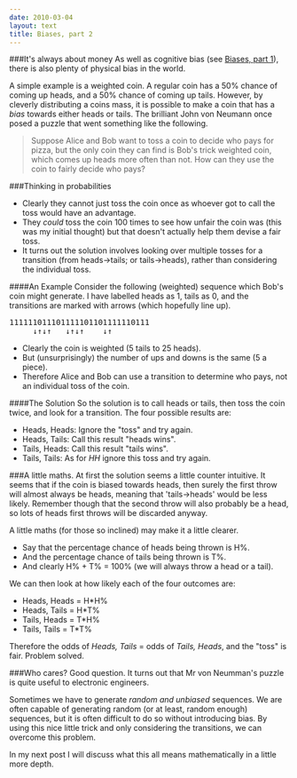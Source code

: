 ```yaml
---
date: 2010-03-04
layout: text
title: Biases, part 2
---
```


###It's always about money
As well as cognitive bias (see [Biases, part 1](http://blog.latentflip.com/post/424956944/biases-part1)), there is also plenty of physical bias in the world. 

A simple example is a weighted coin. A regular coin has a 50% chance of coming up heads, and a 50% chance of coming up tails. However, by cleverly distributing a coins mass, it is possible to make a coin that has a *bias* towards either heads or tails. The brilliant John von Neumann once posed a puzzle that went something like the following.

>Suppose Alice and Bob want to toss a coin to decide who pays for pizza, but the only coin they can find is Bob's trick weighted coin, which comes up heads more often than not. How can they use the coin to fairly decide who pays?

<!-- more -->

###Thinking in probabilities
* Clearly they cannot just toss the coin once as whoever got to call the toss would have an advantage.
* They *could* toss the coin 100 times to see how unfair the coin was (this was my initial thought) but that doesn't actually help them devise a fair toss.
* It turns out the solution involves looking over multiple tosses for a transition (from heads->tails; or tails->heads), rather than considering the individual toss.

####An Example
Consider the following (weighted) sequence which Bob's coin might generate. I have labelled heads as 1, tails as 0, and the transitions are marked with arrows (which hopefully line up).
<pre>
111111011101111101101111110111
     &darr;&uarr;&darr;&uarr;   &darr;&uarr;&darr;&uarr;    &darr;&uarr;
</pre>
* Clearly the coin is weighted (5 tails to 25 heads).
* But (unsurprisingly) the number of ups and downs is the same (5 a piece).
* Therefore Alice and Bob can use a transition to determine who pays, not an individual toss of the coin.

####The Solution
So the solution is to call heads or tails, then toss the coin twice, and look for a transition. The four possible results are:

* Heads, Heads: Ignore the "toss" and try again.
* Heads, Tails: Call this result "heads wins".
* Tails, Heads: Call this result "tails wins".
* Tails, Tails: As for *HH* ignore this toss and try again.

###A little maths.
At first the solution seems a little counter intuitive. It seems that if the coin is biased towards heads, then surely the first throw will almost always be heads, meaning that 'tails->heads' would be less likely. Remember though that the second throw will also probably be a head, so lots of heads first throws will be discarded anyway.

A little maths (for those so inclined) may make it a little clearer.

* Say that the percentage chance of heads being thrown is H%.
* And the percentage chance of tails being thrown is T%.
* And clearly H% + T% = 100% (we will always throw a head or a tail).

We can then look at how likely each of the four outcomes are:

* Heads, Heads = H*H%
* Heads, Tails = H*T%
* Tails, Heads = T*H%
* Tails, Tails = T*T%

Therefore the odds of *Heads,&nbsp;Tails*&nbsp;=&nbsp;odds&nbsp;of&nbsp;*Tails,&nbsp;Heads*, and the "toss" is fair. Problem solved.

###Who cares?
Good question. It turns out that Mr von Neumman's puzzle is quite useful to electronic engineers. 

Sometimes we have to generate *random and unbiased* sequences. We are often capable of generating random (or at least, random enough) sequences, but it is often difficult to do so without introducing bias. By using this nice little trick and only considering the transitions, we can overcome this problem. 

In my next post I will discuss what this all means mathematically in a little more depth.





